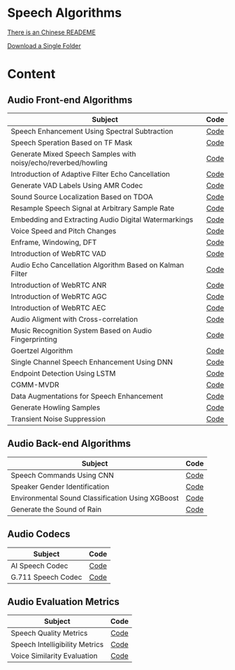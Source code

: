 # Speech Algorithms

[There is an Chinese READEME](https://github.com/Ryuk17/SpeechAlgorithms/blob/master/README.md)  

[Download a Single Folder](https://minhaskamal.github.io/DownGit/#/home)

# Content

## Audio Front-end Algorithms
| Subject        |  Code  |
| --------   | :----:  |
| Speech Enhancement Using Spectral Subtraction |  [Code](https://github.com/Ryuk17/SpeechAlgorithms/tree/master/SpectralSubtraction)     |
| Speech Speration Based on TF Mask   |  [Code](https://github.com/Ryuk17/SpeechAlgorithms/tree/master/SpeechSperation)   |
| Generate Mixed Speech Samples with noisy/echo/reverbed/howling    |   [Code](https://github.com/Ryuk17/SpeechAlgorithms/tree/master/SpeechAugmentation)  |
| Introduction of Adaptive Filter Echo Cancellation   |  [Code](https://github.com/Ryuk17/SpeechAlgorithms/tree/master/AcousticEchoCancellation)  |
| Generate VAD Labels Using AMR Codec     |  [Code](https://github.com/Ryuk17/SpeechAlgorithms/tree/master/VoiceActivityDetection/VADCoder) |
| Sound Source Localization Based on TDOA       |    [Code](https://github.com/Ryuk17/SpeechAlgorithms/tree/master/SoundSourceLocalization)     |
| Resample Speech Signal at Arbitrary Sample Rate    |   [Code](https://github.com/Ryuk17/SpeechAlgorithms/tree/master/Resample)     |
| Embedding and Extracting Audio Digital Watermarkings      |   [Code](https://github.com/Ryuk17/SpeechAlgorithms/tree/master/Watermarking)     |
| Voice Speed and Pitch Changes      |   [Code](https://github.com/Ryuk17/SpeechAlgorithms/tree/master/VoiceChange)     |
| Enframe, Windowing, DFT      |   [Code](https://github.com/Ryuk17/SpeechAlgorithms/tree/master/EnframeWindowFFT)     |
| Introduction of WebRTC VAD     |   [Code](https://github.com/Ryuk17/SpeechAlgorithms/tree/master/WebRTC_VAD)     |
| Audio Echo Cancellation Algorithm Based on Kalman Filter     |    [Code](https://github.com/Ryuk17/SpeechAlgorithms/tree/master/AcousticEchoCancellation)     |
| Introduction of WebRTC ANR     |   [Code](https://github.com/Ryuk17/SpeechAlgorithms/tree/master/WebRTC_ANR)     |
| Introduction of WebRTC AGC     |   [Code](https://github.com/Ryuk17/SpeechAlgorithms/tree/master/WebRTC_AGC)     |
| Introduction of WebRTC AEC     |   [Code](https://github.com/Ryuk17/SpeechAlgorithms/tree/master/WebRTC_AEC)     |
| Audio Aligment with Cross-correlation  | [Code](https://github.com/Ryuk17/SpeechAlgorithms/tree/master/AudioAlignment)     |
| Music Recognition System Based on Audio Fingerprinting  |  [Code](https://github.com/Ryuk17/SpeechAlgorithms/tree/master/AudioFingerPrinting)     |
| Goertzel Algorithm  |    [Code](https://github.com/Ryuk17/SpeechAlgorithms/tree/master/Goertzel)     |
| Single Channel Speech Enhancement Using DNN        |    [Code](https://github.com/Ryuk17/SpeechAlgorithms/tree/master/SpeechEnhancement)  |
| Endpoint Detection Using LSTM   | [Code](https://github.com/Ryuk17/SpeechAlgorithms/tree/master/VoiceActivityDetection)  |
| CGMM-MVDR   | [Code](https://github.com/Ryuk17/SpeechAlgorithms/tree/master/Beamforming/CGMM-MVDR)  |
| Data Augmentations for Speech Enhancement  |[Code](https://github.com/Ryuk17/SEAugment)  |
| Generate Howling Samples     |   [Code](https://github.com/Ryuk17/SEAugment/blob/main/se_aug/howl_aug.py)     |
| Transient Noise Suppression     |    [Code](https://github.com/Ryuk17/SpeechAlgorithms/tree/master/TransientInterferenceSuppression)     |

## Audio Back-end Algorithms
| Subject        |   Code  |
| --------   |  :----:  |
| Speech Commands Using CNN  |  [Code](https://github.com/Ryuk17/SpeechAlgorithms/tree/master/CommandRecognition) |
| Speaker Gender Identification  | [Code](https://github.com/Ryuk17/SpeechAlgorithms/tree/master/GenderClassify)  |
| Environmental Sound Classification Using XGBoost      |   [Code](https://github.com/Ryuk17/SpeechAlgorithms/tree/master/EnvironmentSoundClassification)     |
| Generate the Sound of Rain      |   [Code](https://github.com/Ryuk17/SpeechAlgorithms/tree/master/DesignSound)     |


## Audio Codecs
| Subject        |  Code  |
| --------   | :----:  |
| AI Speech Codec   |   [Code](https://github.com/Ryuk17/SpeechAlgorithms/tree/master/SpeechCodec)     |
| G.711 Speech Codec      |    [Code](https://github.com/Ryuk17/SpeechAlgorithms/tree/master/SpeechCodec/G711)     |

## Audio Evaluation Metrics
| Subject        |  Code  |
| --------   |  :----:  |
| Speech Quality Metrics      |  [Code](https://github.com/Ryuk17/SpeechAlgorithms/tree/master/SpeechQualityMeasures)     |
| Speech Intelligibility Metrics       |  [Code](https://github.com/Ryuk17/SpeechAlgorithms/tree/master/SpeechIntelligibilityMetrics)     |
| Voice Similarity Evaluation      |   [Code](https://github.com/Ryuk17/SpeechAlgorithms/tree/master/DynamicTimeWarping)     |














